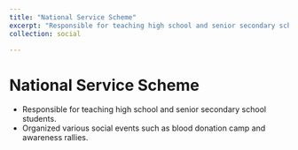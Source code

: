 ```yaml
---
title: "National Service Scheme"
excerpt: "Responsible for teaching high school and senior secondary school students. Organized various social events such as blood donation camp and awareness rallies<br/>"
collection: social

---
```


National Service Scheme
======

* Responsible for teaching high school and senior secondary school students. 
* Organized various social events such as blood donation camp and awareness rallies.
